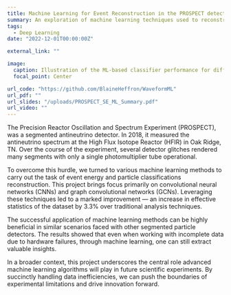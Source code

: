 ```yaml
---
title: Machine Learning for Event Reconstruction in the PROSPECT detector
summary: An exploration of machine learning techniques used to reconstruct event energy, position, and particle classification in the face of missing detectors in the PROSPECT experiment.
tags:
  - Deep Learning
date: "2022-12-01T00:00:00Z"

external_link: ""

image:
  caption: Illustration of the ML-based classifier performance for different particle types on the left, improvement in signal selection and background rejection on the right.
  focal_point: Center

url_code: "https://github.com/BlaineHeffron/WaveformML"
url_pdf: ""
url_slides: "/uploads/PROSPECT_SE_ML_Summary.pdf"
url_video: ""
---
```


The Precision Reactor Oscillation and Spectrum Experiment (PROSPECT), was a segmented antineutrino detector. In 2018, it measured the antineutrino spectrum at the High Flux Isotope Reactor (HFIR) in Oak Ridge, TN. Over the course of the experiment, several detector glitches rendered many segments with only a single photomultiplier tube operational.

To overcome this hurdle, we turned to various machine learning methods to carry out the task of event energy and particle classifications reconstruction. This project brings focus primarily on convolutional neural networks (CNNs) and graph convolutional networks (GCNs). Leveraging these techniques led to a marked improvement — an increase in effective statistics of the dataset by 3.3% over traditional analysis techniques.

The successful application of machine learning methods can be highly beneficial in similar scenarios faced with other segmented particle detectors. The results showed that even when working with incomplete data due to hardware failures, through machine learning, one can still extract valuable insights.

In a broader context, this project underscores the central role advanced machine learning algorithms will play in future scientific experiments. By succinctly handling data inefficiencies, we can push the boundaries of experimental limitations and drive innovation forward.
